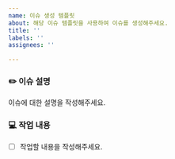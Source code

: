 ```yaml
---
name: 이슈 생성 템플릿
about: 해당 이슈 템플릿을 사용하여 이슈를 생성해주세요.
title: ''
labels: ''
assignees: ''

---
```


### ✏️ 이슈 설명

이슈에 대한 설명을 작성해주세요.

### 💻 작업 내용

- [ ] 작업할 내용을 작성해주세요.